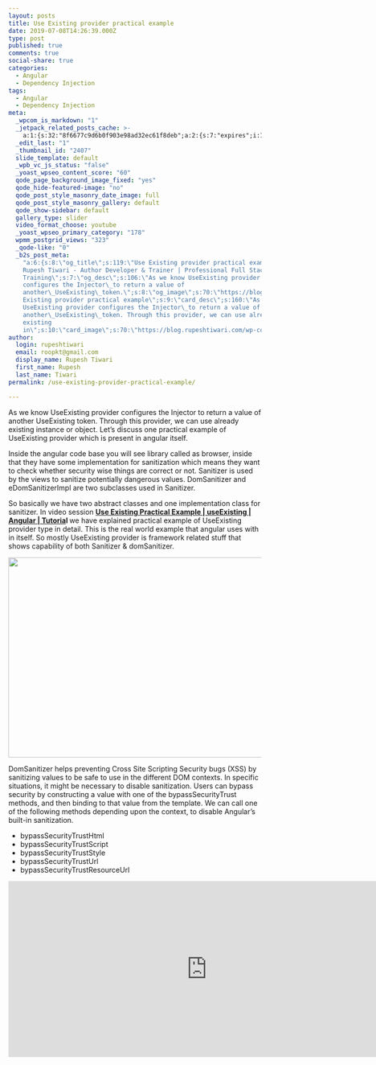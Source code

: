 ```yaml
---
layout: posts
title: Use Existing provider practical example
date: 2019-07-08T14:26:39.000Z
type: post
published: true
comments: true
social-share: true
categories:
  - Angular
  - Dependency Injection
tags:
  - Angular
  - Dependency Injection
meta:
  _wpcom_is_markdown: "1"
  _jetpack_related_posts_cache: >-
    a:1:{s:32:"8f6677c9d6b0f903e98ad32ec61f8deb";a:2:{s:7:"expires";i:1609848088;s:7:"payload";a:3:{i:0;a:1:{s:2:"id";i:2386;}i:1;a:1:{s:2:"id";i:2410;}i:2;a:1:{s:2:"id";i:2508;}}}}
  _edit_last: "1"
  _thumbnail_id: "2407"
  slide_template: default
  _wpb_vc_js_status: "false"
  _yoast_wpseo_content_score: "60"
  qode_page_background_image_fixed: "yes"
  qode_hide-featured-image: "no"
  qode_post_style_masonry_date_image: full
  qode_post_style_masonry_gallery: default
  qode_show-sidebar: default
  gallery_type: slider
  video_format_choose: youtube
  _yoast_wpseo_primary_category: "178"
  wpmm_postgrid_views: "323"
  _qode-like: "0"
  _b2s_post_meta:
    "a:6:{s:8:\"og_title\";s:119:\"Use Existing provider practical example -
    Rupesh Tiwari - Author Developer & Trainer | Professional Full Stack
    Training\";s:7:\"og_desc\";s:106:\"As we know UseExisting provider
    configures the Injector\_to return a value of
    another\_UseExisting\_token.\";s:8:\"og_image\";s:70:\"https://blog.rupeshtiwari.com/wp-content/uploads/2019/07/RUPESH-85.png\";s:10:\"card_title\";s:39:\"Use
    Existing provider practical example\";s:9:\"card_desc\";s:160:\"As we know
    UseExisting provider configures the Injector\_to return a value of
    another\_UseExisting\_token. Through this provider, we can use already
    existing
    in\";s:10:\"card_image\";s:70:\"https://blog.rupeshtiwari.com/wp-content/uploads/2019/07/RUPESH-85.png\";}"
author:
  login: rupeshtiwari
  email: roopkt@gmail.com
  display_name: Rupesh Tiwari
  first_name: Rupesh
  last_name: Tiwari
permalink: /use-existing-provider-practical-example/

---
```


<p>As we know UseExisting provider configures the Injector to return a value of another UseExisting token. Through this provider, we can use already existing instance or object. Let’s discuss one practical example of UseExisting provider which is present in angular itself.</p>
<p>Inside the angular code base you will see library called as browser, inside that they have some implementation for sanitization which means they want to check whether security wise things are correct or not. Sanitizer is used by the views to sanitize potentially dangerous values. DomSanitizer and eDomSanitizerImpl are two subclasses used in Sanitizer.</p>
<p>So basically we have two abstract classes and one implementation class for sanitizer. In video session <a href="https://www.youtube.com/watch?v=avIl5dK_s2k" target="_blank" rel="noopener noreferrer"><strong>Use Existing Practical Example | useExisting | Angular | Tutoria</strong></a><strong>l<em> </em></strong>we have explained practical example of UseExisting provider type in detail. This is the real world example that angular uses with in itself. So mostly UseExisting provider is framework related stuff that shows capability of both Sanitizer &amp; domSanitizer.</p>
<p><img class="alignnone size-full wp-image-2406" src="{{ site.baseurl }}/assets/2019/07/85.png" alt="" width="790" height="398" /></p>
<p>DomSanitizer helps preventing Cross Site Scripting Security bugs (XSS) by sanitizing values to be safe to use in the different DOM contexts. In specific situations, it might be necessary to disable sanitization. Users can bypass security by constructing a value with one of the bypassSecurityTrust methods, and then binding to that value from the template. We can call one of the following methods depending upon the context, to disable Angular’s built-in sanitization.</p>
<ul>
<li>bypassSecurityTrustHtml</li>
<li>bypassSecurityTrustScript</li>
<li>bypassSecurityTrustStyle</li>
<li>bypassSecurityTrustUrl</li>
<li>bypassSecurityTrustResourceUrl</li>
</ul>
<p><iframe src="https://www.youtube.com/embed/avIl5dK_s2k" width="790" height="350" frameborder="0" allowfullscreen="allowfullscreen"></iframe></p>
